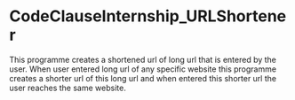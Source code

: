 # CodeClauseInternship_URLShortener
This programme creates a shortened url of long url that is entered by the user. When user entered long url of any specific website this programme creates a shorter url of this long url and when entered this shorter url the user reaches the same website.
